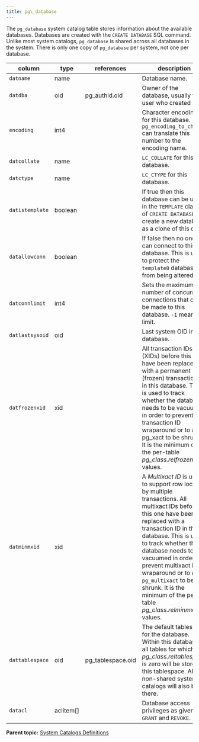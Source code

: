 ```yaml
---
title: pg\_database 
---
```


The `pg_database` system catalog table stores information about the available databases. Databases are created with the `CREATE DATABASE` SQL command. Unlike most system catalogs, `pg_database` is shared across all databases in the system. There is only one copy of `pg_database` per system, not one per database.

|column|type|references|description|
|------|----|----------|-----------|
|`datname`|name| |Database name.|
|`datdba`|oid|pg\_authid.oid|Owner of the database, usually the user who created it.|
|`encoding`|int4| |Character encoding for this database. `pg_encoding_to_char()` can translate this number to the encoding name.|
|`datcollate`|name| |`LC_COLLATE` for this database.|
|`datctype`|name| |`LC_CTYPE` for this database.|
|`datistemplate`|boolean| |If true then this database can be used in the `TEMPLATE` clause of `CREATE DATABASE` to create a new database as a clone of this one.|
|`datallowconn`|boolean| |If false then no one can connect to this database. This is used to protect the `template0` database from being altered.|
|`datconnlimit`|int4| |Sets the maximum number of concurrent connections that can be made to this database. `-1` means no limit.|
|`datlastsysoid`|oid| |Last system OID in the database.|
|`datfrozenxid`|xid| |All transaction IDs \(XIDs\) before this one have been replaced with a permanent \(frozen\) transaction ID in this database. This is used to track whether the database needs to be vacuumed in order to prevent transaction ID wraparound or to allow pg\_xact to be shrunk. It is the minimum of the per-table *pg\_class.relfrozenxid* values.|
|`datminmxid`|xid| |A *Multixact ID* is used to support row locking by multiple transactions. All multixact IDs before this one have been replaced with a transaction ID in this database. This is used to track whether the database needs to be vacuumed in order to prevent multixact ID wraparound or to allow `pg_multixact` to be shrunk. It is the minimum of the per-table *pg\_class.relminmxid* values.|
|`dattablespace`|oid|pg\_tablespace.oid|The default tablespace for the database. Within this database, all tables for which *pg\_class.reltablespace* is zero will be stored in this tablespace. All non-shared system catalogs will also be there.|
|`datacl`|aclitem\[\]| |Database access privileges as given by `GRANT` and `REVOKE`.|

**Parent topic:** [System Catalogs Definitions](../system_catalogs/catalog_ref-html.html)

